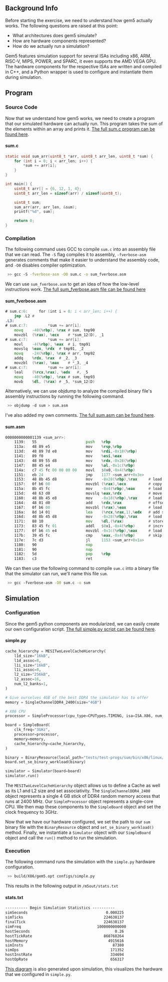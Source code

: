 ## Background Info
Before starting the exercise, we need to understand how gem5 actually works. The following questions are raised at this point:
- What architectures does gem5 simulate?
- How are hardware components represented?
- How do we actually run a simulation?

Gem5 features simulation support for several ISAs including x86, ARM, RISC-V, MIPS, POWER, and SPARC, it even supports the AMD VEGA GPU. The hardware components for the respective ISAs are written and compiled in C++, and a Python wrapper is used to configure and instantiate them during simulation.
## Program
### Source Code
Now that we understand how gem5 works, we need to create a program that our simulated hardware can actually run. This program takes the sum of the elements within an array and prints it. [The full sum.c program can be found here](Gem5/Exercises/Related-Code#Exercise-1#sumc).
#### sum.c
```c
static void sum_arr(uint8_t *arr, uint8_t arr_len, uint8_t *sum) {
    for (int i = 0; i < arr_len; i++) {
        *sum += arr[i];
    }
}

int main() {
    uint8_t arr[] = {6, 12, 1, 4};
    uint8_t arr_len = sizeof(arr) / sizeof(uint8_t);

    uint8_t sum;
    sum_arr(arr, arr_len, &sum);
    printf("%d", sum);

    return 0;
}
```
### Compilation
The following command uses GCC to compile `sum.c` into an assembly file that we can read. The `-S` flag compiles it to assembly, `-fverbose-asm` generates comments that make it easier to understand the assembly code, and `-O0` disables compiler optimization.
```bash
 >> gcc -S -fverbose-asm -O0 sum.c -o sum_fverbose.asm
```
We can use `sum_fverbose.asm` to get an idea of how the low-level instructions work. [The full sum_fverbose.asm file can be found here](Gem5/Exercises/Related-Code#Exercise-1#sum_commentedasm)
#### sum_fverbose.asm
```asm
# sum.c:6:     for (int i = 0; i < arr_len; i++) {
	jmp	.L2	#
.L3:
# sum.c:7:         *sum += arr[i];
	movq	-40(%rbp), %rax	# sum, tmp90
	movzbl	(%rax), %ecx	# *sum_12(D), _1
# sum.c:7:         *sum += arr[i];
	movl	-4(%rbp), %eax	# i, tmp91
	movslq	%eax, %rdx	# tmp91, _2
	movq	-24(%rbp), %rax	# arr, tmp92
	addq	%rdx, %rax	# _2, _3
	movzbl	(%rax), %eax	# *_3, _4
# sum.c:7:         *sum += arr[i];
	leal	(%rcx,%rax), %edx	#, _5
	movq	-40(%rbp), %rax	# sum, tmp93
	movb	%dl, (%rax)	# _5, *sum_12(D)
```

Alternatively, we can use objdump to analyze the compiled binary file's assembly instructions by running the following command.
```bash
 >> objdump -d sum > sum.asm
```
I've also added my own comments. [The full sum.asm can be found here](Gem5/Exercises/Related-Code#sumasm).
#### sum.asm
```asm
0000000000001139 <sum_arr>:
    1139:	55                   	push   %rbp
    113a:	48 89 e5             	mov    %rsp,%rbp
    113d:	48 89 7d e8          	mov    %rdi,-0x18(%rbp)
    1141:	89 f0                	mov    %esi,%eax
    1143:	48 89 55 d8          	mov    %rdx,-0x28(%rbp)
    1147:	88 45 e4             	mov    %al,-0x1c(%rbp)
    114a:	c7 45 fc 00 00 00 00 	movl   $0x0,-0x4(%rbp)
    1151:	eb 24                	jmp    1177 <sum_arr+0x3e>
    1153:	48 8b 45 d8          	mov    -0x28(%rbp),%rax     # load sum pointer into tmp90
    1157:	0f b6 08             	movzbl (%rax),%ecx          # copy value, that sum pointer points to, to ecx
    115a:	8b 45 fc             	mov    -0x4(%rbp),%eax      # load i into tmp91 (array index)
    115d:	48 63 d0             	movslq %eax,%rdx            # move and sign extend tmp91 to 64-bit reg
    1160:	48 8b 45 e8          	mov    -0x18(%rbp),%rax     # load arr pointer into tmp92
    1164:	48 01 d0             	add    %rdx,%rax            # offset the array pointer by the array index
    1167:	0f b6 00             	movzbl (%rax),%eax          # load the array value to eax
    116a:	8d 14 01             	lea    (%rcx,%rax,1),%edx   # add sum and arr[i] and store the result in _5 (ecx is rcx and eax is rax)
    116d:	48 8b 45 d8          	mov    -0x28(%rbp),%rax     # load sum pointer into tmp93
    1171:	88 10                	mov    %dl,(%rax)           # store _5 to sum address (dl is LSB of edx)
    1173:	83 45 fc 01          	addl   $0x1,-0x4(%rbp)      # increment i
    1177:	0f b6 45 e4          	movzbl -0x1c(%rbp),%eax     # load arr_len to eax reg
    117b:	39 45 fc             	cmp    %eax,-0x4(%rbp)      # skip loop if counter >= arr_len
    117e:	7c d3                	jl     1153 <sum_arr+0x1a>
    1180:	90                   	nop
    1181:	90                   	nop
    1182:	5d                   	pop    %rbp
    1183:	c3                   	ret
```

We can then use the following command to compile `sum.c` into a binary file that the simulator can run, we'll name this file `sum`.
```bash
 >> gcc -fverbose-asm -O0 sum.c -o sum
```
## Simulation
### Configuration
Since the gem5 python components are modularized, we can easily create our own configuration script. [The full simple.py script can be found here](Gem5/Exercises/Related-Code#simplepy).
#### simple.py
```python
cache_hierarchy = MESITwoLevelCacheHierarchy(
    l1d_size="16kB",
    l1d_assoc=8,
    l1i_size="16kB",
    l1i_assoc=8,
    l2_size="256kB",
    l2_assoc=16,
    num_l2_banks=1,
)

# Give ourselves 4GB of the best DDR4 the simulator has to offer
memory = SingleChannelDDR4_2400(size="4GB")

# X86 CPU
processor = SimpleProcessor(cpu_type=CPUTypes.TIMING, isa=ISA.X86, num_cores=1)

board = SimpleBoard(
    clk_freq="3GHz",
    processor=processor,
    memory=memory,
    cache_hierarchy=cache_hierarchy,
)

binary = BinaryResource(local_path="tests/test-progs/sum/bin/x86/linux/sum")
board.set_se_binary_workload(binary)

simulator = Simulator(board=board)
simulator.run()
```

The `MESITwoLevelCacheHierarchy` object allows us to define a Cache as well as its L1 and L2 size and set associativity. The `SingleChannelDDR4_2400` object represents a single 4 GB stick of DDR4 random memory access that runs at 2400 MHz. Our `SimpleProcessor` object represents a single-core CPU. We then map these components to the `SimpleBoard` object and set the clock frequency to 3GHz.

Now that we have our hardware configured, we set the path to our `sum` binary file with the `BinaryResource` object and `set_se_binary_workload()` method. Finally, we instantiate a `Simulator` object with our `SimpleBoard` object and call the `run()` method to run the simulation.
### Execution
The following command runs the simulation with the `simple.py` hardware configuration.
```bash
 >> build/X86/gem5.opt configs/simple.py
```

This results in the following output in `/m5out/stats.txt`
#### stats.txt
```txt
---------- Begin Simulation Statistics ----------
simSeconds                                   0.000225                       # Number of seconds simulated (Second)
simTicks                                    224638137                       # Number of ticks simulated (Tick)
finalTick                                   224638137                       # Number of ticks from beginning of simulation (restored from checkpoints and never reset) (Tick)
simFreq                                  1000000000000                       # The number of ticks per simulated second ((Tick/Second))
hostSeconds                                      0.26                       # Real time elapsed on the host (Second)
hostTickRate                                860768264                       # The number of ticks simulated per host second (ticks/s) ((Tick/Second))
hostMemory                                    4915616                       # Number of bytes of host memory used (Byte)
simInsts                                        87380                       # Number of instructions simulated (Count)
simOps                                         171352                       # Number of ops (including micro ops) simulated (Count)
hostInstRate                                   334694                       # Simulator instruction rate (inst/s) ((Count/Second))
hostOpRate                                     656317                       # Simulator op (including micro ops) rate (op/s) ((Count/Second))
```

[This diagram](Gem5/images/config.dot.pdf) is also generated upon simulation, this visualizes the hardware that we configured in `simple.py`.